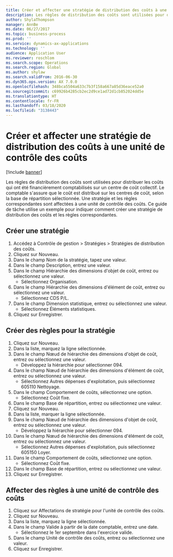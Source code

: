 ```yaml
---
title: Créer et affecter une stratégie de distribution des coûts à une unité de contrôle des coûts
description: Les règles de distribution des coûts sont utilisées pour distribuer les coûts qui ont été financièrement comptabilisés sur un centre de coût collectif.
author: ShylaThompson
manager: AnnBe
ms.date: 06/27/2017
ms.topic: business-process
ms.prod: ''
ms.service: dynamics-ax-applications
ms.technology: ''
audience: Application User
ms.reviewer: roschlom
ms.search.scope: Operations
ms.search.region: Global
ms.author: shylaw
ms.search.validFrom: 2016-06-30
ms.dyn365.ops.version: AX 7.0.0
ms.openlocfilehash: 348bca5504a633c7b3f158a667a85d36eace52a0
ms.sourcegitcommit: c69926b4285cb2ec2d9ce1ad72d1cb852024dd5e
ms.translationtype: HT
ms.contentlocale: fr-FR
ms.lasthandoff: 03/18/2020
ms.locfileid: "3138443"
---
```

# <a name="create-and-assign-a-cost-distribution-policy-to-a-cost-control-unit"></a>Créer et affecter une stratégie de distribution des coûts à une unité de contrôle des coûts

[!include [banner](../../includes/banner.md)]

Les règles de distribution des coûts sont utilisées pour distribuer les coûts qui ont été financièrement comptabilisés sur un centre de coût collectif. Le comptable s'assure que le coût est distribué sur les centres de coût, selon la base de répartition sélectionnée. Une stratégie et les règles correspondantes sont affectées à une unité de contrôle des coûts. Ce guide de tâche utilise un exemple pour indiquer comment créer une stratégie de distribution des coûts et les règles correspondantes.


## <a name="create-a-policy"></a>Créer une stratégie
1. Accédez à Contrôle de gestion > Stratégies > Stratégies de distribution des coûts.
2. Cliquez sur Nouveau.
3. Dans le champ Nom de la stratégie, tapez une valeur.
4. Dans le champ Description, entrez une valeur.
5. Dans le champ Hiérarchie des dimensions d'objet de coût, entrez ou sélectionnez une valeur.
    * Sélectionnez Organisation.  
6. Dans le champ Hiérarchie des dimensions d'élément de coût, entrez ou sélectionnez une valeur.
    * Sélectionnez CDS P/L.  
7. Dans le champ Dimension statistique, entrez ou sélectionnez une valeur.
    * Sélectionnez Éléments statistiques.  
8. Cliquez sur Enregistrer.

## <a name="create-rules-for-the-policy"></a>Créer des règles pour la stratégie
1. Cliquez sur Nouveau.
2. Dans la liste, marquez la ligne sélectionnée.
3. Dans le champ Nœud de hiérarchie des dimensions d'objet de coût, entrez ou sélectionnez une valeur.
    * Développez la hiérarchie pour sélectionner 094.  
4. Dans le champ Nœud de hiérarchie des dimensions d'élément de coût, entrez ou sélectionnez une valeur.
    * Sélectionnez Autres dépenses d'exploitation, puis sélectionnez 605110 Nettoyage.  
5. Dans le champ Comportement de coûts, sélectionnez une option.
    * Sélectionnez Coût fixe.  
6. Dans le champ Base de répartition, entrez ou sélectionnez une valeur.
7. Cliquez sur Nouveau.
8. Dans la liste, marquer la ligne sélectionnée.
9. Dans le champ Nœud de hiérarchie des dimensions d'objet de coût, entrez ou sélectionnez une valeur.
    * Développez la hiérarchie pour sélectionner 094.  
10. Dans le champ Nœud de hiérarchie des dimensions d'élément de coût, entrez ou sélectionnez une valeur.
    * Sélectionnez Autres dépenses d'exploitation, puis sélectionnez 605150 Loyer.  
11. Dans le champ Comportement de coûts, sélectionnez une option.
    * Sélectionnez Coût fixe.  
12. Dans le champ Base de répartition, entrez ou sélectionnez une valeur.
13. Cliquez sur Enregistrer.

## <a name="assign-rules-to-a-cost-control-unit"></a>Affecter des règles à une unité de contrôle des coûts
1. Cliquez sur Affectations de stratégie pour l'unité de contrôle des coûts.
2. Cliquez sur Nouveau.
3. Dans la liste, marquez la ligne sélectionnée.
4. Dans le champ Valide à partir de la date comptable, entrez une date.
    * Sélectionnez le 1er septembre dans l'exercice valide.  
5. Dans le champ Unité de contrôle des coûts, entrez ou sélectionnez une valeur.
6. Cliquez sur Enregistrer.

